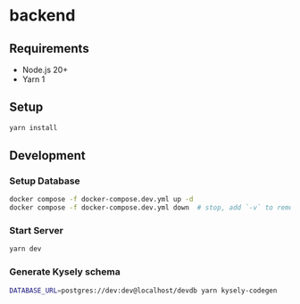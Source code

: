 # backend

## Requirements

* Node.js 20+
* Yarn 1

## Setup

```bash
yarn install
```

## Development

### Setup Database

```bash
docker compose -f docker-compose.dev.yml up -d
docker compose -f docker-compose.dev.yml down  # stop, add `-v` to remove volumes
```

### Start Server

```bash
yarn dev
```

### Generate Kysely schema

```bash
DATABASE_URL=postgres://dev:dev@localhost/devdb yarn kysely-codegen
```

